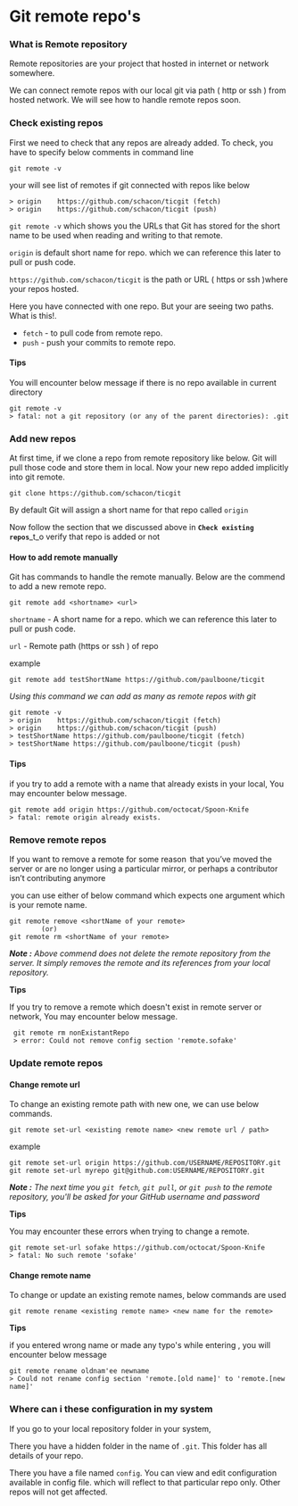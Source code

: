 # Git remote repo's

### What is Remote repository

Remote repositories are your project that hosted in internet or network somewhere.

We can connect remote repos with our local git via path \( http or ssh \) from hosted network.  We will see how to handle remote repos soon. 

### Check existing repos

First we need to check that any repos are already added. To check, you have to specify below comments in command line

```text
git remote -v
```

your will see list of remotes if git connected with repos like below

```text
> origin	https://github.com/schacon/ticgit (fetch)
> origin	https://github.com/schacon/ticgit (push)
```

`git remote -v` which shows you the URLs that Git has stored for the short name to be used when reading and writing to that remote.

`origin` is default short name for repo. which we can reference this later to pull or push code.

`https://github.com/schacon/ticgit` is the path or URL \( https or ssh \)where your repos hosted.

Here you have connected with one repo. But your are seeing two paths. What is this!.

* `fetch` - to pull code from remote repo.
* `push`  - push your commits to remote repo.

#### Tips

You will encounter below message if there is no repo available in current directory

```text
git remote -v
> fatal: not a git repository (or any of the parent directories): .git
```

### Add new repos

At first time, if we clone a repo from remote repository like below. Git will pull those code and store them in local. Now your new repo added implicitly into git remote.

```text
git clone https://github.com/schacon/ticgit
```

By default Git will assign a short name for that repo called `origin`

Now follow the section that we discussed above in **`Check existing repos`**_t_o verify that repo is added or not

#### How to add remote manually

Git has commands to handle the remote manually. Below are the commend to add a new remote repo.

```text
git remote add <shortname> <url>
```

`shortname` -  A short name for a repo. which we can reference this later to pull or push code.

`url` - Remote path \(https or ssh \) of repo

example

```text
git remote add testShortName https://github.com/paulboone/ticgit
```

_Using this command we can add as many as remote repos with git_

```text
git remote -v
> origin	https://github.com/schacon/ticgit (fetch)
> origin	https://github.com/schacon/ticgit (push)
> testShortName	https://github.com/paulboone/ticgit (fetch)
> testShortName	https://github.com/paulboone/ticgit (push)
```

#### Tips 

if you try to add a remote with a name that already exists in your local, You may encounter below message.

```text
git remote add origin https://github.com/octocat/Spoon-Knife
> fatal: remote origin already exists.
```

### Remove remote repos

If you want to remove a remote for some reason  that you’ve moved the server or are no longer using a particular mirror, or perhaps a contributor isn’t contributing anymore 

 you can use either of below command which expects one argument which is your remote name.

```text
git remote remove <shortName of your remote>
        (or)
git remote rm <shortName of your remote>
```

_**Note :** Above commend does not delete the remote repository from the server. It simply removes the remote and its references from your local repository._

**Tips** 

If you try to remove a remote which doesn't exist in remote server or network, You may encounter below message.

```text
 git remote rm nonExistantRepo
 > error: Could not remove config section 'remote.sofake'
```

### Update remote repos

#### Change remote url

To change an existing remote path with new one, we can use below commands.

```text
git remote set-url <existing remote name> <new remote url / path>
```

example

```text
git remote set-url origin https://github.com/USERNAME/REPOSITORY.git
git remote set-url myrepo git@github.com:USERNAME/REPOSITORY.git
```

_**Note :** The next time you `git fetch`, `git pull`, or `git push` to the remote repository, you'll be asked for your GitHub username and password_

**Tips**

You may encounter these errors when trying to change a remote.

```text
git remote set-url sofake https://github.com/octocat/Spoon-Knife
> fatal: No such remote 'sofake'
```

#### Change remote name

To change or update an existing remote names, below commands are used

```text
git remote rename <existing remote name> <new name for the remote>
```

**Tips**

if you entered wrong name or made any typo's while entering , you will encounter below message

```text
git remote rename oldnam'ee newname
> Could not rename config section 'remote.[old name]' to 'remote.[new name]'
```

### Where can i these configuration in my system

If you go to your local repository folder in your system, 

There you have a hidden folder in the name of `.git`. This folder has all details of your repo. 

There you have a file named `config`. You can view and edit configuration available in config file. which will reflect to that particular repo only. Other repos will not get affected.

